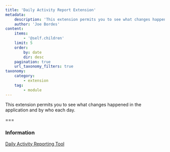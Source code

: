 ```yaml
---
title: 'Daily Activity Report Extension'
metadata:
    description: 'This extension permits you to see what changes happened in the application and by who each day.'
    author: 'Joe Bordes'
content:
    items:
        - '@self.children'
    limit: 5
    order:
        by: date
        dir: desc
    pagination: true
    url_taxonomy_filters: true
taxonomy:
    category:
        - extension
    tag:
        - module
---
```


This extension permits you to see what changes happened in the application and by who each day.

===

### Information

[Daily Activity Reporting Tool](dart-1.1.pdf)